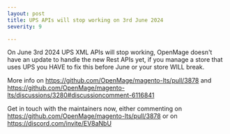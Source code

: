 ```yaml
---
layout: post
title: UPS APIs will stop working on 3rd June 2024
severity: 9

---
```



On June 3rd 2024 UPS XML APIs will stop working, OpenMage doesn't have an update to handle the new Rest APIs yet,
if you manage a store that uses UPS you HAVE to fix this before June or your store WILL break.

More info on https://github.com/OpenMage/magento-lts/pull/3878 and https://github.com/OpenMage/magento-lts/discussions/3280#discussioncomment-6116841

Get in touch with the maintainers now, either commenting on https://github.com/OpenMage/magento-lts/pull/3878 or on https://discord.com/invite/EV8aNbU
